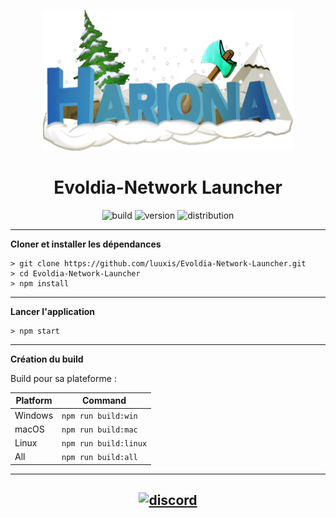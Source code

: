 <p align="center"><img src=".\app\assets\images\hariona-large.png" width="400px" height="225px" alt="Evoldia-Network"></p>

<h1 align="center">Evoldia-Network Launcher</h1>

<p align="center">
    <img src="https://img.shields.io/badge/build-stable-orange.svg?style=for-the-badge" alt="build">
    <img src="https://img.shields.io/badge/version-v1.0.2-orange.svg?style=for-the-badge" alt="version">  
    <img src="https://img.shields.io/badge/plateforme-win, mac, linux-blue.svg?style=for-the-badge" alt="distribution">
</p>


---

**Cloner et installer les dépendances**

```console
> git clone https://github.com/luuxis/Evoldia-Network-Launcher.git
> cd Evoldia-Network-Launcher
> npm install
```

---

**Lancer l'application**

```console
> npm start
```
---

**Création du build**

Build pour sa plateforme :

| Platform    | Command              |
| ----------- | -------------------- |
| Windows  | `npm run build:win`   |
| macOS    | `npm run build:mac`   |
| Linux    | `npm run build:linux` |
| All    | `npm run build:all` |

---


[<p align="center"><img src="https://discordapp.com/api/guilds/819729377650278420/embed.png?style=banner4" alt="discord">](https://discord.gg/X54Qb9em9Y) 
---


[releases]: https://github.com/luuxis/launcher/releases 'releases'
